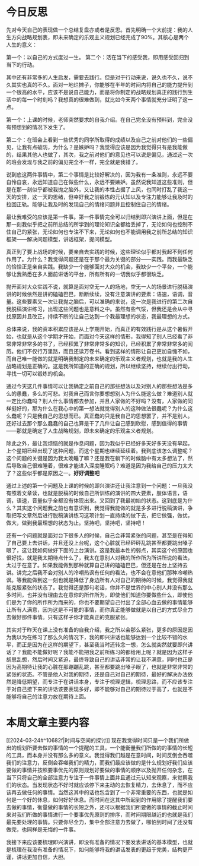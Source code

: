 # 今日反思

先对今天自己的表现做一个总结复盘亦或者是反思。首先明确一个大前提：我的人生方向战略规划表，即未来确定的乐观主义规划已经完成了90%。其核心是两个人生的意义：

第一个：以自己的方式度过一生。
第二个：活在当下的感受我，即用感受回归到当下的行动。

其中还有非常多的人生启发，需要去践行。但是对于行动来说，说久也不久，说不久其实也真的不久。面对一地烂摊子，你能够在半年的时间内将自己的能力提升到一个很高的水平，应该不是说自己能力，而是将你制定的战略规划真正的践行到生活中的每一个时刻吗？我想真的很难做到，就比如今天两个事情就充分证明了这一点。

第一个：上课的时候，老师突然要求的自我介绍。在自己完全没有预料到，完全没有预想到的情况下发生了。

第二个：在班会上看到一些优秀的同学所取得的成绩以及自己之前对他们的一些偏见，让我有点破防，为什么？是嫉妒吗？我觉得应该是因为我觉得只有是我能做的，结果其他人也做了，其次，我之前对他们的意见也可以说是偏见，通过这一次的班会发现与我之前的偏见完全不一样，完全就是我错了。

说到底这两件事情中，第二个事情是比较好解决的，因为我有一条准则，永远不要自怜自哀，永远知道自己在做些什么，永远不要嫉妒。虽然说我知道这些准则，但是在那一刻似乎都被我抛之脑外，又让我的本性占据了上风，也同时打乱了我这一天的安排，这一天的思绪，但幸好我之前锻炼的元认知以及专注力能够让我及时的拉回正轨。能够让我及时的发现自己的情绪问题并且控制住自己的情绪。

最让我难受的应该是第一件事。第一件事情完全可以归结到即兴演讲上面，但是在那一刻我似乎把之前所总结的所学到的理论知识全都给丢掉了，无论如何也控制不住自己的紧张，无论如何也专注不下来，无论如何也不能调用我之前所总结的知识框架——解决问题模型，讲话框架，提问模型。

真正到了要上战场的时候，要亲自去实践的时候，这些理论似乎都对我起不到任何作用了。为什么？我觉得问题还是在于那个最为关键的部分——实践。而我最缺乏的恰恰正是亲自实践。我缺少一个能够面对大众的机会，我缺少一个平台，一个能够让我熟悉在多人面前讲话的平台，所有所有的一切我似乎都很缺乏。

抛开面对大众实践不说，就算是面对空无一人的场地，空无一人的场景进行脱稿演讲的时候依然是讲的磕磕巴巴，断断续续，没有注意演讲的要素：语速，语调，音量。这些要素又一次让我抛之脑后，可以准确的来说，这一次是我进行的第二次自我脱稿演讲练习，出现这些问题也是意料之中。虽然有些气馁，但我还是会从中寻找原因并且改正，持续不断的让自己达到一个我最理想的状态，我最理想的方式。

总体来说，我的资本积累应该是从上学期开始，而真正的有效践行是从这个暑假开始，也就是从这个学期才开始，而面对今天这样的情形，我得知了别人已经看了非常非常非常多的书了，已经积累了非常非常多的知识，已经积累了非常非常多的阅历。他们不仅行万里路，而且还读万卷书。看到这样的情形让自己更加自愧不如，而自己唯一能做的就是明确我制定的未来确定的乐观主义者规划，也就是我的人生战略规划是正确的。这是我所知道的正确的规划，所以继续坚持，继续付出行动，寻找一切可以锻炼的机会。

通过今天这几件事情可以让我确定之前自己的那些想法以及对别人的那些想法是多么的愚蠢，多么的可悲。对我自己而言你要想想别人为什么能这么做？难道别人就一定比你蠢吗？别人什么事情都去参加，并且人家做的不好吗？没有，人家做的同样挺好的，那为什么在我心中的第一想法就觉得别人的这种做法很蠢呢？为什么这么蠢呢？只是我自己的思想而已。真正蠢的只是我自己的思想罢了，并不是别人。还好过去那个那么蠢蠢的自己也算是干了几件让自己感到欣慰，感到值得的事情——那就是确定了人生战略规划，即未来确定的乐观主义者规划。

除此之外，最让我烦恼的就是作息问题，因为我似乎已经好多天好多天没有早起，上个星期已经出现了这种问题，而这个星期也继续延续着。我到底该怎么调整呢？这个问题的关键是因为我太晚睡了嘛？还是我在躺下的时候脑中有太多想法了，然后导致自己很难睡着，很难才能进入深度睡眠吗？难道是因为我给自己的压力太大了？这些似乎都是原因之一。**好好调整吧** 

通过上述的第一个问题及上课的时候的即兴演讲还让我注意到一个问题：一旦我没有照着文章读，也就是脱稿的时候自己所训练的演讲的四大要素，肢体语言，语调，语速，音量似乎全都没有体现出来。又回到了我最初始的状态。这到底是为什么？其实这个问题我之前也有意识到，我觉得我能做的就是多多进行脱稿演讲，争取把写文章然后进行脱稿演讲练习这项计划一直持续的做下去，把它做强，做优，做大，做到我最理想的状态为止。坚持吧，坚持吧，坚持吧！

还有一个问题就是面对台下很多人的时候，自己会非常紧张的问题，甚至是在得知了自己要上去讲话，并且还没上台呢，这个心脏就已经砰砰乱跳甚至都要跳出嗓子眼了，这让我如何做好下面的上台演讲。这是我最本性的弱点，其实这个的原因也很好找，就是我太期待点什么了，我太在意别人对我的所作所为所讲所说的看法，太过于在意了。如果我能做到那种就算自己讲的磕磕巴巴，但还是在台上坚持去讲。讲完之后我不会对别人的冷嘲热讽有任何的看法，也不会在意他们那种冷嘲热讽。等我能做到这一刻也就是降低了身边所有人对自己的期待的时候，我觉得我就能克服紧张的状态了。我觉得还是那句老话，你并不是世界的中心别人并没有那么多时间，也并没有理由去在意你的所作所为，即使他们知道你要做些什么，即使他们是为了你的所作所为而来的，你也不要期望自己付出了全部心血去做的事情能够让所有人满意，因为这是不可能的事情，而你真正能够做就是以自己的方式尽全力去做好那件事情。只有这样子你才能真正的克服紧张。

其实对于昨天在课上没有准备的自我介绍，我之所以会那么紧张，更多的原因是因为我以为在练习了那么久的情况下，我的即兴讲话也能够达到一个比较不错的水平，而正是因为在这样的期望下，甚至我当时还转念一想，怎么就突然就要即兴讲话了？我能不能做好呢？我能不能把我之前所练习的都给用上呢？就是因为这样子胡思乱想，然后时间又紧迫，最终导致自己的讲话非常的让我不满意，同时也正是因为高期待让我的心脏在那蹦蹦乱跳，甚至都要跳出嗓子眼了，也就是非常非常的紧张的状态。不管是他人对我的期待，还是自己对自己的期待，最好的解决办法依然是降低期望，而专注于在讲话本身，专注于梳理逻辑，梳理思路，而不应该专注于对自己接下来的讲话该要表现多好，即不能够对自己的期待过于高了，也就是不能够将自己的注意力放在期待上面。


# 本周文章主要内容

[[2024-03-24#^10682f|时间与空间的探讨]] 
现在我觉得时间只是一个我们所做出的规划所要去做的事情的一个提醒的工具，一个能衡量我们所做的的事情的长短的工具，而本身并没有那么多的意义。我觉得我们越是在意时间，时间反倒会吞噬我们的注意力，反倒会吞噬我们的精力，而我们最应该做的是什么规划好我们应该要做的事情并按照要事优先的原则规划好要做的事情的顺序以及抛开任何杂念，在当下只将自己的全部注意力专注于一件事情上面并且通过元认知来观察，来觉察我们的状态。当发现状态不好时就应该停下来主动的去恢复精力，去休息了，而不应该再去做任何的事情。当然这其中的话也包含到了一个非常重要的东西，也就是如何是一个好的休息，如何好好休息。而时间在这其中所起到的作用除了提醒我们要去做的事情，衡量做的事情的长短之外，还可以根据我们所要做的事情的截止时间来对我们所做的事情进行一个要事优先原则的排序，而时间期限越近的也就是我们最先要处理的事情。只要你尽全力，集中全部注意力去做了，哪怕到时间了还没有做完，也同样是无悔的一件事。

我接下来应该要梳理即兴演讲，即没有准备的情况下要发表讲话的基本模型，也就是梳理在我没有准备的情况下，如何能够将我的讲话发表的更趋于完美，结构更严谨，讲话更加自信，大胆。